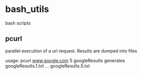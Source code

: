 # bash_utils
bash scripts

## pcurl
parallel execution of a url request. Results are dumped into files

usage: pcurl www.google.com 5 googleResults
generates googleResults.1.txt ... googleResults.5.txt
